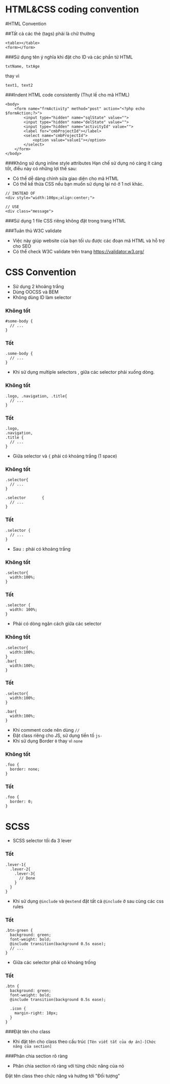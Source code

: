 # HTML&CSS coding convention
#HTML Convention

##Tất cả các thẻ (tags) phải là chữ thường
```
<table></table>
<form></form>
```

###Sử dụng tên ý nghĩa khi đặt cho ID và các phần tử HTML
```
txtName, txtAge
```
thay vì
```
text1, text2
```

###Indent HTML code consistently (Thụt lề cho mã HTML)
```
<body>
    <form name="frmActivity" method="post" action="<?php echo $formAction;?>">
        <input type="hidden" name="sqlState" value="">
        <input type="hidden" name="delState" value="">
        <input type="hidden" name="activityId" value="">
        <label for="cmbProjectId"></label>
        <select name="cmbProjectId">
            <option value="value1"></option>
        </select>
    </form>
</body>
```

###Không sử dụng inline style attributes
Hạn chế sử dụng nó càng ít càng tốt, điều này có những lợi thế sau:
- Có thể dễ dàng chỉnh sửa giao diện cho mã HTML
- Có thể kế thừa CSS nếu bạn muốn sử dụng lại nó ở 1 nơi khác.
```
// INSTEAD OF
<div style="width:100px;align:center;">

// USE
<div class="message">
```

###Sử dụng 1 file CSS riêng không đặt trong trang HTML

###Tuân thủ W3C validate
- Việc này giúp website của bạn tối ưu được các đoạn mã HTML và hỗ trợ cho SEO
- Có thể check W3C validate trên trang https://validator.w3.org/

# CSS Convention

* Sử dụng 2 khoảng trắng 
* Dùng OOCSS và BEM
* Không dùng ID làm selector

### Không tốt 
    #some-body {
      // ...
    }
 
### Tốt
    .some-body {
      // ...
    }

* Khi sử dụng multiple selectors , giữa các selector phải xuống dòng.

### Không tốt 
    .logo, .navigation, .title{
      // ...
    }

### Tốt 
    .logo, 
    .navigation, 
    .title {
      // ...
    }

* Giữa selector và `{` phải có khoảng trắng (1 space) ` `

### Không tốt 
    .selector{
      // ...
    }
    
    .selector       {
      // ...
    }

### Tốt 
    .selector {
      // ...
    }

* Sau `:` phải có khoảng trắng ` `

### Không tốt 
    .selector{
      width:100%;
    }

### Tốt 
    .selector {
      width: 100%;
    }

* Phải có dòng ngăn cách giữa các selector

### Không tốt 
    .selector{
      width:100%;
    }
    .bar{
      width:100%;
    }

### Tốt 
    .selector{
      width:100%;
    }

    .bar{
      width:100%;
    }

* Khi comment code nên dùng `//`
* Đặt class riêng cho JS, sử dụng tiền tố `js-`
* Khi sử dụng Border `0` thay vì `none`

### Không tốt 
    .foo {
      border: none;
    }

### Tốt 
    .foo {
      border: 0;
    }

# SCSS 

* SCSS selector tối đa 3 lever 

### Tốt 

    .lever-1{
      .lever-2{
        .lever-3{
          // Done
        }
      }
    }

* Khi sử dụng `@include` và `@extend` đặt tất cả `@include` ở sau cùng các css rules

### Tốt 

    .btn-green {
      background: green;
      font-weight: bold;
      @include transition(background 0.5s ease);
      // ...
    }
* Giữa các selector phải có khoảng trống

### Tốt 

    .btn {
      background: green;
      font-weight: bold;
      @include transition(background 0.5s ease);
      
      .icon {
        margin-right: 10px;
      }
    }

###Đặt tên cho class
- Khi đặt tên cho class theo cấu trúc `[Tên viết tắt của dự án]-[Chức năng của section]`

###Phân chia section rõ ràng
- Phân chia section rõ ràng với từng chức năng của nó

Đặt tên class theo chức năng và hướng tới "Đối tượng"
